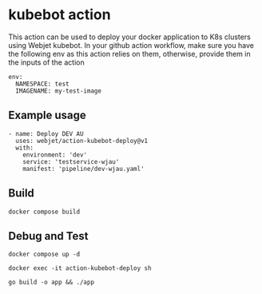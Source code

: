 # kubebot action

This action can be used to deploy your docker application to K8s clusters using Webjet kubebot.
In your github action workflow, make sure you have the following env as this action relies on them, otherwise, provide them in the inputs of the action
```
env:
  NAMESPACE: test
  IMAGENAME: my-test-image
```

## Example usage

```
- name: Deploy DEV AU
  uses: webjet/action-kubebot-deploy@v1
  with:
    environment: 'dev'
    service: 'testservice-wjau'
    manifest: 'pipeline/dev-wjau.yaml'

```

## Build 

```
docker compose build
```

## Debug and Test

```
docker compose up -d 

docker exec -it action-kubebot-deploy sh

go build -o app && ./app
```